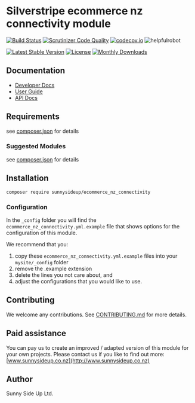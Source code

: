 # Silverstripe ecommerce nz connectivity module
[![Build Status](https://travis-ci.org/sunnysideup/silverstripe-ecommerce_nz_connectivity.svg?branch=master)](https://travis-ci.org/sunnysideup/silverstripe-ecommerce_nz_connectivity)
[![Scrutinizer Code Quality](https://scrutinizer-ci.com/g/sunnysideup/silverstripe-ecommerce_nz_connectivity/badges/quality-score.png?b=master)](https://scrutinizer-ci.com/g/sunnysideup/silverstripe-ecommerce_nz_connectivity/?branch=master)
[![codecov.io](https://codecov.io/github/sunnysideup/silverstripe-ecommerce_nz_connectivity/coverage.svg?branch=master)](https://codecov.io/github/sunnysideup/silverstripe-ecommerce_nz_connectivity?branch=master)
![helpfulrobot](https://helpfulrobot.io/sunnysideup/ecommerce_nz_connectivity/badge)

[![Latest Stable Version](https://poser.pugx.org/sunnysideup/ecommerce_nz_connectivity/version)](https://packagist.org/packages/sunnysideup/ecommerce_nz_connectivity)
[![License](https://poser.pugx.org/sunnysideup/ecommerce_nz_connectivity/license)](https://packagist.org/packages/sunnysideup/ecommerce_nz_connectivity)
[![Monthly Downloads](https://poser.pugx.org/sunnysideup/ecommerce_nz_connectivity/d/monthly)](https://packagist.org/packages/sunnysideup/ecommerce_nz_connectivity)


## Documentation



 * [Developer Docs](docs/en/INDEX.md)
 * [User Guide](docs/en/userguide.md)
 * [API Docs](http://docs.ssmods.com/sunnysideup/ecommerce_nz_connectivity/classes.xhtml)

## Requirements



see [composer.json](composer.json) for details

### Suggested Modules



see [composer.json](composer.json) for details


## Installation


```
composer require sunnysideup/ecommerce_nz_connectivity
```

### Configuration



In the `_config` folder you will find the `ecommerce_nz_connectivity.yml.example`
file that shows options for the configuration of this module.

We recommend that you:

  1. copy these `ecommerce_nz_connectivity.yml.example` files into your
`mysite/_config` folder
  2. remove the .example extension
  3. delete the lines you not care about, and
  4. adjust the configurations that you would like to use.


## Contributing



We welcome any contributions. See [CONTRIBUTING.md](CONTRIBUTING.md) for more details.

## Paid assistance



You can pay us to create an improved / adapted version of this module for your own projects.  Please contact us if you like to find out more: [www.sunnysideup.co.nz](http://www.sunnysideup.co.nz)

## Author



Sunny Side Up Ltd.
